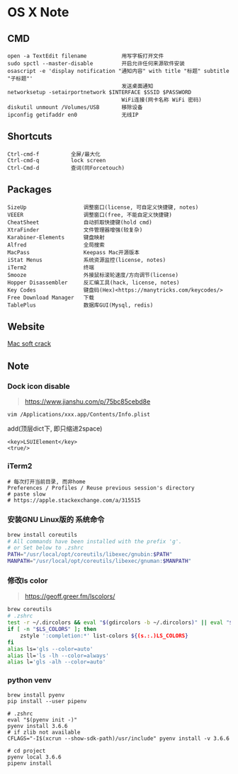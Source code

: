 OS X Note
=========

CMD
---

    open -a TextEdit filename           用写字板打开文件
    sudo spctl --master-disable         开启允许任何来源软件安装
    osascript -e 'display notification "通知内容" with title "标题" subtitle "子标题"'
                                        发送桌面通知
    networksetup -setairportnetwork $INTERFACE $SSID $PASSWORD
                                        WiFi连接(网卡名称 WiFi 密码)
    diskutil unmount /Volumes/USB       移除设备
    ipconfig getifaddr en0              无线IP

Shortcuts
---------

    Ctrl-cmd-f          全屏/最大化
    Ctrl-cmd-q          lock screen
    Ctrl-Cmd-d          查词(同Forcetouch)

Packages
--------

    SizeUp                  调整窗口(license, 可自定义快捷键, notes)
    VEEER                   调整窗口(free, 不能自定义快捷键)
    CheatSheet              自动抓取快捷键(hold cmd)
    XtraFinder              文件管理器增强(较复杂)
    Karabiner-Elements      键盘映射
    Alfred                  全局搜索
    MacPass                 Keepass Mac开源版本
    iStat Menus             系统资源监控(license, notes)
    iTerm2                  终端
    Smooze                  外接鼠标滚轮速度/方向调节(license)
    Hopper Disassembler     反汇编工具(hack, license, notes)
    Key Codes               键盘码(Hex)<https://manytricks.com/keycodes/>
    Free Download Manager   下载
    TablePlus               数据库GUI(Mysql, redis)

Website
-------

[Mac soft crack](https://www.macsoftdownload.com/)

Note
----

### Dock icon disable

> <https://www.jianshu.com/p/75bc85cebd8e>

    vim /Applications/xxx.app/Contents/Info.plist

add(顶层dict下, 即只缩进2space)

    <key>LSUIElement</key>
    <true/>

### iTerm2

    # 每次打开当前目录, 而非home
    Preferences / Profiles / Reuse previous session's directory
    # paste slow
    # https://apple.stackexchange.com/a/315515

### 安装GNU Linux版的 系统命令

``` sh
brew install coreutils
# All commands have been installed with the prefix 'g'.
# or Set below to .zshrc
PATH="/usr/local/opt/coreutils/libexec/gnubin:$PATH"
MANPATH="/usr/local/opt/coreutils/libexec/gnuman:$MANPATH"
```

### 修改ls color

> <https://geoff.greer.fm/lscolors/>

``` sh
brew coreutils
# .zshrc
test -r ~/.dircolors && eval "$(gdircolors -b ~/.dircolors)" || eval "$(gdircolors -b)"
if [ -n "$LS_COLORS" ]; then
    zstyle ':completion:*' list-colors ${(s.:.)LS_COLORS}
fi
alias ls='gls --color=auto'
alias ll='ls -lh --color=always'
alias l='gls -alh --color=auto'
```

### python venv

``` shell
brew install pyenv
pip install --user pipenv

# .zshrc
eval "$(pyenv init -)"
pyenv install 3.6.6
# if zlib not available
CFLAGS="-I$(xcrun --show-sdk-path)/usr/include" pyenv install -v 3.6.6

# cd project
pyenv local 3.6.6
pipenv install
```
